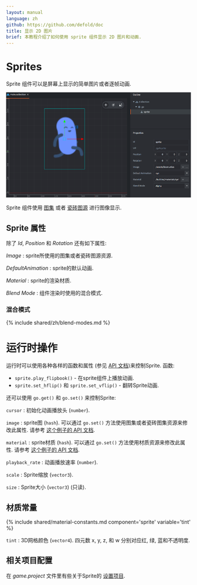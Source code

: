 ```yaml
---
layout: manual
language: zh
github: https://github.com/defold/doc
title: 显示 2D 图片
brief: 本教程介绍了如何使用 sprite 组件显示 2D 图片和动画.
---
```


#  Sprites

Sprite 组件可以是屏幕上显示的简单图片或者逐帧动画.

![sprite](/manuals/images/graphics/sprite.png)

Sprite 组件使用 [图集](/zh/manuals/atlas) 或者 [瓷砖图源](/zh/manuals/tilesource) 进行图像显示.

## Sprite 属性

除了 *Id*, *Position* 和 *Rotation* 还有如下属性:

*Image*
: sprite所使用的图集或者瓷砖图源资源.

*DefaultAnimation*
: sprite的默认动画.

*Material*
: sprite的渲染材质.

*Blend Mode*
: 组件渲染时使用的混合模式.

### 混合模式
{% include shared/zh/blend-modes.md %}

# 运行时操作

运行时可以使用各种各样的函数和属性 (参见 [API 文档](/ref/sprite/))来控制Sprite. 函数:

* `sprite.play_flipbook()` - 在sprite组件上播放动画.
* `sprite.set_hflip()` 和 `sprite.set_vflip()` - 翻转Sprite动画.

还可以使用 `go.get()` 和 `go.set()` 来控制Sprite:

`cursor`
: 初始化动画播放头 (`number`).

`image`
: sprite图 (`hash`). 可以通过 `go.set()` 方法使用图集或者瓷砖图集资源来修改此属性. 请参考 [这个例子的 API 文档](/ref/sprite/#image).

`material`
: sprite材质 (`hash`). 可以通过 `go.set()` 方法使用材质资源来修改此属性. 请参考 [这个例子的 API 文档](/ref/sprite/#material).

`playback_rate`
: 动画播放速率 (`number`).

`scale`
: Sprite缩放 (`vector3`).

`size`
: Sprite大小 (`vector3`) (只读).

## 材质常量

{% include shared/material-constants.md component='sprite' variable='tint' %}

`tint`
: 3D网格颜色 (`vector4`). 四元数 x, y, z, 和 w 分别对应红, 绿, 蓝和不透明度.

## 相关项目配置

在 *game.project* 文件里有些关于Sprite的 [设置项目](/zh/manuals/project-settings#sprite).
